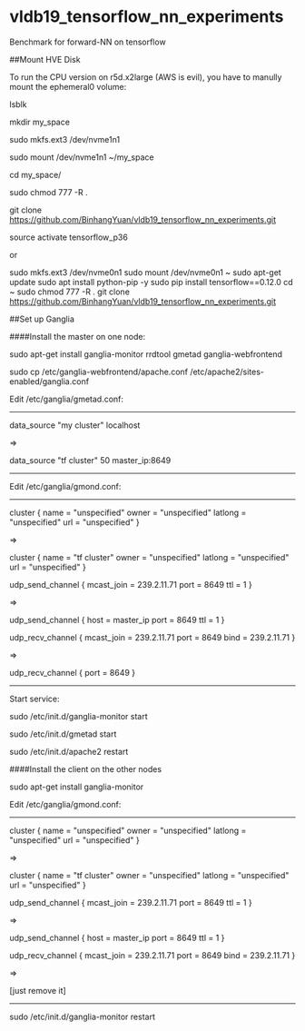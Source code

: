 # vldb19_tensorflow_nn_experiments

Benchmark for forward-NN on tensorflow

##Mount HVE Disk

To run the CPU version on r5d.x2large (AWS is evil), you have to manully mount the ephemeral0 volume:

lsblk

mkdir my_space

sudo mkfs.ext3 /dev/nvme1n1

sudo mount /dev/nvme1n1 ~/my_space

cd my_space/

sudo chmod 777 -R .

git clone https://github.com/BinhangYuan/vldb19_tensorflow_nn_experiments.git

source activate tensorflow_p36

or 

sudo mkfs.ext3 /dev/nvme0n1
sudo mount /dev/nvme0n1 ~
sudo apt-get update
sudo apt install python-pip -y
sudo pip install tensorflow==0.12.0
cd ~
sudo chmod 777 -R .
git clone https://github.com/BinhangYuan/vldb19_tensorflow_nn_experiments.git


##Set up Ganglia

####Install the master on one node:

sudo apt-get install ganglia-monitor rrdtool gmetad ganglia-webfrontend

sudo cp /etc/ganglia-webfrontend/apache.conf /etc/apache2/sites-enabled/ganglia.conf

Edit /etc/ganglia/gmetad.conf:

---
data_source "my cluster" localhost 

=> 

data_source "tf cluster" 50 master_ip:8649

---

Edit /etc/ganglia/gmond.conf:

---
cluster {
    name = "unspecified"
    owner = "unspecified"
    latlong = "unspecified"
    url = "unspecified"
}

=>

cluster {
    name = "tf cluster"
    owner = "unspecified"
    latlong = "unspecified"
    url = "unspecified"
}


udp_send_channel {
    mcast_join = 239.2.11.71
    port = 8649
    ttl = 1
}

=>

udp_send_channel {
    host = master_ip
    port = 8649
    ttl = 1
}

udp_recv_channel {
    mcast_join = 239.2.11.71
    port = 8649
    bind = 239.2.11.71
}

=>

udp_recv_channel {
    port = 8649
}

---
Start service:

sudo /etc/init.d/ganglia-monitor start

sudo /etc/init.d/gmetad start

sudo /etc/init.d/apache2 restart

####Install the client on the other nodes

sudo apt-get install ganglia-monitor

Edit /etc/ganglia/gmond.conf:

---
cluster {
    name = "unspecified"
    owner = "unspecified"
    latlong = "unspecified"
    url = "unspecified"
}

=>

cluster {
    name = "tf cluster"
    owner = "unspecified"
    latlong = "unspecified"
    url = "unspecified"
}


udp_send_channel {
    mcast_join = 239.2.11.71
    port = 8649
    ttl = 1
}

=>

udp_send_channel {
    host = master_ip
    port = 8649
    ttl = 1
}

udp_recv_channel {
    mcast_join = 239.2.11.71
    port = 8649
    bind = 239.2.11.71
}

=>

[just remove it]

---

sudo /etc/init.d/ganglia-monitor restart